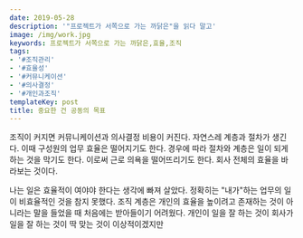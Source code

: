 ```yaml
---
date: 2019-05-28
description: '"프로젝트가 서쪽으로 가는 까닭은"을 읽다 말고'
image: /img/work.jpg
keywords: 프로젝트가 서쪽으로 가는 까닭은,효율,조직
tags:
- '#조직관리'
- '#효율성'
- '#커뮤니케이션'
- '#의사결정'
- '#개인과조직'
templateKey: post
title: 중요한 건 공동의 목표
---
```


조직이 커지면 커뮤니케이션과 의사결정 비용이 커진다. 자연스레 계층과 절차가 생긴다. 이때 구성원의 업무 효율은 떨어지기도 한다. 경우에 따라 절차와 계층은 일이 되게 하는 것을 막기도 한다. 이로써 근로 의욕을 떨어뜨리기도 한다. 회사 전체의 효율을 바라보는 것이다. 

나는 일은 효율적이 여야야 한다는 생각에 빠져 살았다. 정확히는 "내가"하는 업무의 일이 비효율적인 것을 참지 못했다. 조직 계층은 개인의  효율을 높이려고 존재하는 것이 아니라는 말을 들었을 때 처음에는 받아들이기 어려웠다. 개인이 일을 잘 하는 것이 회사가 일을 잘 하는 것이 딱 맞는 것이 이상적이겠지만